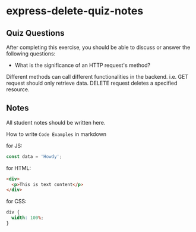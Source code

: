 # express-delete-quiz-notes

## Quiz Questions

After completing this exercise, you should be able to discuss or answer the following questions:

- What is the significance of an HTTP request's method?

Different methods can call different functionalities in the backend. i.e. GET request should only retrieve data. DELETE request deletes a specified resource.

## Notes

All student notes should be written here.

How to write `Code Examples` in markdown

for JS:

```javascript
const data = 'Howdy';
```

for HTML:

```html
<div>
  <p>This is text content</p>
</div>
```

for CSS:

```css
div {
  width: 100%;
}
```
